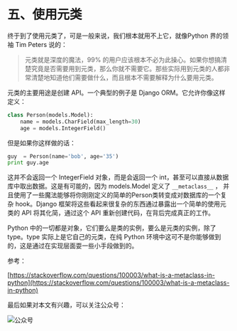 # 五、使用元类 #

终于到了使用元类了，可是一般来说，我们根本就用不上它，就像Python 界的领袖 Tim Peters 说的：

> 元类就是深度的魔法，99% 的用户应该根本不必为此操心。如果你想搞清楚究竟是否需要用到元类，那么你就不需要它。那些实际用到元类的人都非常清楚地知道他们需要做什么，而且根本不需要解释为什么要用元类。

元类的主要用途是创建 API。一个典型的例子是 Django ORM。它允许你像这样定义：

```python
class Person(models.Model):
    name = models.CharField(max_length=30)
    age = models.IntegerField()
```

但是如果你这样做的话：

```python
guy  = Person(name='bob', age='35')
print guy.age
```

这并不会返回一个 IntegerField 对象，而是会返回一个 int，甚至可以直接从数据库中取出数据。这是有可能的，因为 models.Model 定义了 `__metaclass__` ， 并且使用了一些魔法能够将你刚刚定义的简单的Person类转变成对数据库的一个复杂 hook。Django 框架将这些看起来很复杂的东西通过暴露出一个简单的使用元类的 API 将其化简，通过这个 API 重新创建代码，在背后完成真正的工作。

Python 中的一切都是对象，它们要么是类的实例，要么是元类的实例，除了 type。type 实际上是它自己的元类，在纯 Python 环境中这可不是你能够做到的，这是通过在实现层面耍一些小手段做到的。

参考：

[https://stackoverflow.com/questions/100003/what-is-a-metaclass-in-python](https://stackoverflow.com/questions/100003/what-is-a-metaclass-in-python)


最后如果对本文有兴趣，可以关注公众号：

![公众号](https://user-gold-cdn.xitu.io/2017/7/31/dc2347facde1d4b004faef7de0042b2a)